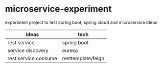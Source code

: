 # microservice-experiment
experiment project to test spring boot, spring cloud and microservice ideas

|ideas|tech|
|---|---|
|rest service|spring boot|
|service discovery|eureka|
|rest service consume|resttemplate/feign|
